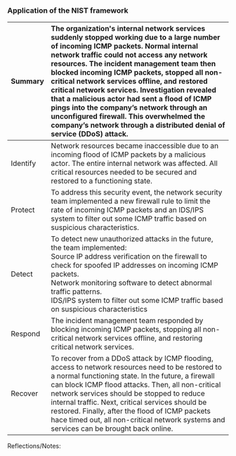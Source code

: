 <h3>Application of the NIST framework</h3>

|Summary	|The organization's internal network services suddenly stopped working due to a large number of incoming ICMP packets. Normal internal network traffic could not access any network resources. The incident management team then blocked incoming ICMP packets, stopped all non-critical network services offline, and restored critical network services. Investigation revealed that a malicious actor had sent a flood of ICMP pings into the company’s network through an unconfigured firewall. This overwhelmed the company’s network through a distributed denial of service (DDoS) attack.|
|---------|:--------------------------------------------------------------------------------------------------------------------------------------------------------------------------------------------------------|
|Identify	|Network resources became inaccessible due to an incoming flood of ICMP packets by a malicious actor. The entire internal network was affected. All critical resources needed to be secured and restored to a functioning state. |
|Protect	|To address this security event, the network security team implemented a new firewall rule to limit the rate of incoming ICMP packets and an IDS/IPS system to filter out some ICMP traffic based on suspicious characteristics.|
|Detect 	|To detect new unauthorized attacks in the future, the team implemented: </br>Source IP address verification on the firewall to check for spoofed IP addresses on incoming ICMP packets.</br>Network monitoring software to detect abnormal traffic patterns.</br>IDS/IPS system to filter out some ICMP traffic based on suspicious characteristics
|Respond  |The incident management team responded by blocking incoming ICMP packets, stopping all non-critical network services offline, and restoring critical network services. |
|Recover	|To recover from a DDoS attack by ICMP flooding, access to network resources need to be restored to a normal functioning state. In the future, a firewall can block ICMP flood attacks. Then, all non-critical network services should be stopped to reduce internal traffic. Next, critical services should be restored. Finally, after the flood of ICMP packets hace timed out, all non-critical network systems and services can be brought back online.|



Reflections/Notes:

